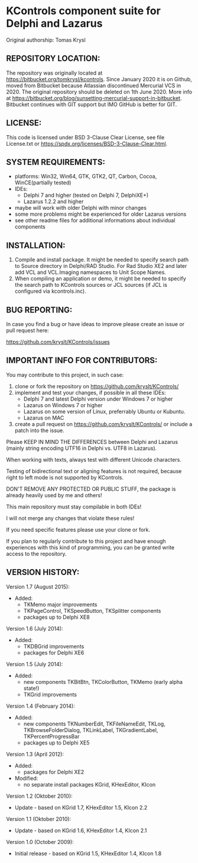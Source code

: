 # KControls component suite for Delphi and Lazarus

Original authorship: Tomas Krysl

## REPOSITORY LOCATION:
The repository was originally located at https://bitbucket.org/tomkrysl/kcontrols. 
Since January 2020 it is on Github, moved from Bitbucket because Atlassian discontinued Mercurial VCS in 2020.
The original repository should be deleted on 1th June 2020.
More info at https://bitbucket.org/blog/sunsetting-mercurial-support-in-bitbucket.
Bitbucket continues with GIT support but IMO GitHub is better for GIT.

## LICENSE:
This code is licensed under BSD 3-Clause Clear License, see file License.txt or https://spdx.org/licenses/BSD-3-Clause-Clear.html.

## SYSTEM REQUIREMENTS:
- platforms: Win32, Win64, GTK, GTK2, QT, Carbon, Cocoa, WinCE(partially tested)
- IDEs: 
  - Delphi 7 and higher (tested on Delphi 7, DelphiXE+) 
  - Lazarus 1.2.2 and higher
- maybe will work with older Delphi with minor changes
- some more problems might be experienced for older Lazarus versions
- see other readme files for additional informations about individual components

## INSTALLATION:
1. Compile and install package. It might be needed to specify search path to Source directory in Delphi/RAD Studio.
   For Rad Studio XE2 and later add VCL and VCL.Imaging namespaces to Unit Scope Names.
2. When compiling an application or demo, it might be needed to specify the search path to KControls sources 
   or JCL sources (if JCL is configured via kcontrols.inc).

## BUG REPORTING:
In case you find a bug or have ideas to improve please create an issue or pull request here:

https://github.com/kryslt/KControls/issues

## IMPORTANT INFO FOR CONTRIBUTORS:
You may contribute to this project, in such case:
1. clone or fork the repository on https://github.com/kryslt/KControls/
2. implement and test your changes, if possible in all these IDEs:
   - Delphi 7 and latest Delphi version under Windows 7 or higher
   - Lazarus on Windows 7 or higher
   - Lazarus on some version of Linux, preferrably Ubuntu or Kubuntu.
   - Lazarus on MAC
3. create a pull request on https://github.com/kryslt/KControls/ or include a patch into the issue.

Please KEEP IN MIND THE DIFFERENCES between Delphi and Lazarus (mainly string encoding UTF16 in Delphi vs. UTF8 in Lazarus).

When working with texts, always test with different Unicode characters.

Testing of bidirectional text or aligning features is not required, because right to left mode is not supported by KControls.  

DON'T REMOVE ANY PROTECTED OR PUBLIC STUFF, the package is already heavily used by me and others!

This main repository must stay compilable in both IDEs!

I will not merge any changes that violate these rules!

If you need specific features please use your clone or fork.

If you plan to regularly contribute to this project and have enough experiences with this kind of programming, you can be granted write access to the repository.

## VERSION HISTORY:
Version 1.7 (August 2015):
- Added:
  - TKMemo major improvements 
  - TKPageControl, TKSpeedButton, TKSplitter components    
  - packages up to Delphi XE8
  
Version 1.6 (July 2014):
- Added:
  - TKDBGrid improvements
  - packages for Delphi XE6

Version 1.5 (July 2014):
- Added:
  - new components TKBitBtn, TKColorButton, TKMemo (early alpha state!)
  - TKGrid improvements

Version 1.4 (February 2014): 
- Added:
  - new components TKNumberEdit, TKFileNameEdit, TKLog, TKBrowseFolderDialog, TKLinkLabel, TKGradientLabel, TKPercentProgressBar
  - packages up to Delphi XE5

Version 1.3 (April 2012): 
- Added:
  - packages for Delphi XE2
- Modified:
  - no separate install packages KGrid, KHexEditor, KIcon

Version 1.2 (Oktober 2010): 
- Update - based on KGrid 1.7, KHexEditor 1.5, KIcon 2.2

Version 1.1 (Oktober 2010): 
- Update - based on KGrid 1.6, KHexEditor 1.4, KIcon 2.1

Version 1.0 (October 2009): 
- Initial release - based on KGrid 1.5, KHexEditor 1.4, KIcon 1.8
